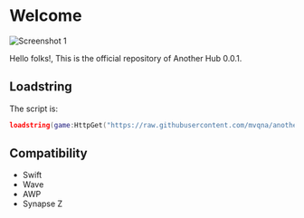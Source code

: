 # Welcome
![Screenshot 1](https://i.imgur.com/Cp8WqNT.png)


Hello folks!, This is the official repository of Another Hub 0.0.1.

## Loadstring
The script is:
```lua
loadstring(game:HttpGet("https://raw.githubusercontent.com/mvqna/another-hub/refs/heads/main/main/loader.lua", true))()
```
## Compatibility
* Swift
* Wave
* AWP
* Synapse Z


